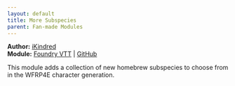 ```yaml
---
layout: default
title: More Subspecies
parent: Fan-made Modules
---
```


**Author:** [iKindred](https://foundryvtt.com/community/ikindred)  
**Module:** [Foundry VTT](https://foundryvtt.com/packages/wfrp4e-more-subspecies) | [GitHub](https://github.com/mcavallo/foundry-vtt-wfrp4e-more-subspecies)

This module adds a collection of new homebrew subspecies to choose from in the WFRP4E character generation.
